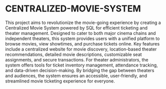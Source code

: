 # CENTRALIZED-MOVIE-SYSTEM

This project aims to revolutionize the movie-going experience by creating a Centralized Movie System powered by SQL for efficient ticketing and theater management. Designed to cater to both major cinema chains and independent theaters, this system provides users with a unified platform to browse movies, view showtimes, and purchase tickets online. Key features include a centralized website for movie discovery, location-based theater recommendations, detailed movie descriptions, customizable seat assignments, and secure transactions. For theater administrators, the system offers tools for ticket inventory management, attendance tracking, and data-driven decision-making. By bridging the gap between theaters and audiences, the system ensures an accessible, user-friendly, and streamlined movie ticketing experience for everyone.

